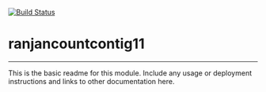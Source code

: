 [![Build Status](https://travis-ci.org/pranjan77/ranjancountcontig11.svg?branch=master)](https://travis-ci.org/pranjan77/ranjancountcontig11)

# ranjancountcontig11
---

This is the basic readme for this module. Include any usage or deployment instructions and links to other documentation here.